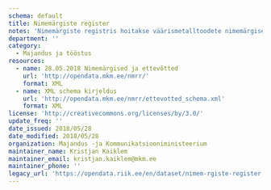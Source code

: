 ```yaml
---
schema: default
title: Nimemärgiste register
notes: 'Nimemärgiste registris hoitakse väärismetalltoodete nimemärgised, mis väljastatakse nende valmistajale või sissevedajale. Avaandmetena on kättesaadavaks tehtud järgmised andmed : ettevõtte andmed, nimemärgise andmed - kujutis, kommentaar, registreerimise kuupäev ja number, olek, kehtivusaeg, lisamise kuupäeva.'
department: ''
category:
  - Majandus ja tööstus
resources:
  - name: 28.05.2018 Nimemärgised ja ettevõtted
    url: 'http://opendata.mkm.ee/nmrr/'
    format: XML
  - name: XML schema kirjeldus
    url: 'http://opendata.mkm.ee/nmrr/ettevotted_schema.xml'
    format: XML
license: 'http://creativecommons.org/licenses/by/3.0/'
update_freq: ''
date_issued: 2018/05/28
date_modified: 2018/05/28
organization: Majandus -ja Kommunikatsiooniministeerium
maintainer_name: Kristjan Kaiklem
maintainer_email: kristjan.kaiklem@mkm.ee
maintainer_phone: ''
legacy_url: 'https://opendata.riik.ee/en/dataset/nimem-rgiste-register'
---
```

